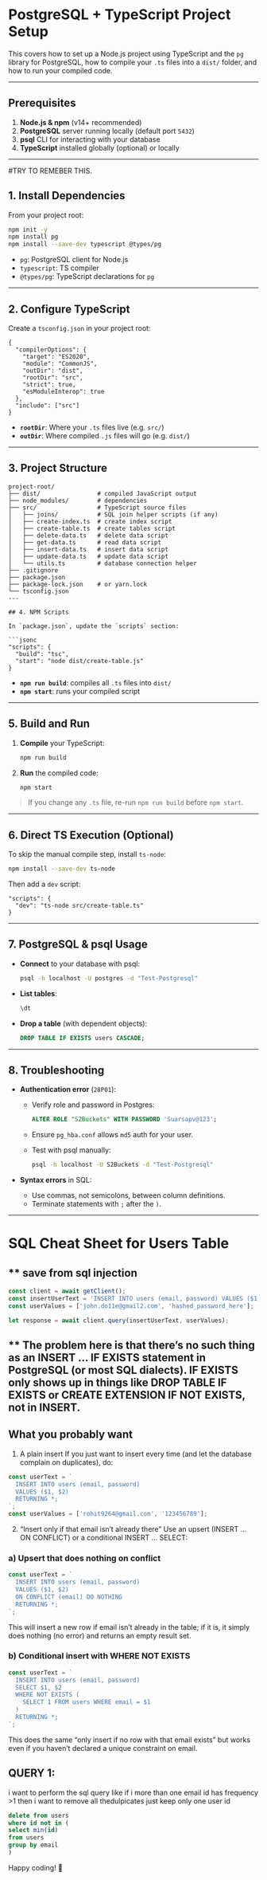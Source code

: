 # PostgreSQL + TypeScript Project Setup

This covers how to set up a Node.js project using TypeScript and the `pg` library for PostgreSQL, how to compile your `.ts` files into a `dist/` folder, and how to run your compiled code.

---

## Prerequisites

1. **Node.js & npm** (v14+ recommended)
2. **PostgreSQL** server running locally (default port `5432`)
3. **psql** CLI for interacting with your database
4. **TypeScript** installed globally (optional) or locally

---
#TRY TO REMEBER THIS.
## 1. Install Dependencies

From your project root:

```bash
npm init -y
npm install pg
npm install --save-dev typescript @types/pg
```

* `pg`: PostgreSQL client for Node.js
* `typescript`: TS compiler
* `@types/pg`: TypeScript declarations for `pg`

---

## 2. Configure TypeScript

Create a `tsconfig.json` in your project root:

```jsonc
{
  "compilerOptions": {
    "target": "ES2020",
    "module": "CommonJS",
    "outDir": "dist",
    "rootDir": "src",
    "strict": true,
    "esModuleInterop": true
  },
  "include": ["src"]
}
```

* **`rootDir`**: Where your `.ts` files live (e.g. `src/`)
* **`outDir`**: Where compiled `.js` files will go (e.g. `dist/`)

---

## 3. Project Structure

````
project-root/
├── dist/                # compiled JavaScript output
├── node_modules/        # dependencies
├── src/                 # TypeScript source files
│   ├── joins/           # SQL join helper scripts (if any)
│   ├── create-index.ts  # create index script
│   ├── create-table.ts  # create tables script
│   ├── delete-data.ts   # delete data script
│   ├── get-data.ts      # read data script
│   ├── insert-data.ts   # insert data script
│   ├── update-data.ts   # update data script
│   └── utils.ts         # database connection helper
├── .gitignore
├── package.json
├── package-lock.json    # or yarn.lock
└── tsconfig.json
---

## 4. NPM Scripts

In `package.json`, update the `scripts` section:

```jsonc
"scripts": {
  "build": "tsc",
  "start": "node dist/create-table.js"
}
````

* **`npm run build`**: compiles all `.ts` files into `dist/`
* **`npm start`**: runs your compiled script

---

## 5. Build and Run

1. **Compile** your TypeScript:

   ```bash
   npm run build
   ```
2. **Run** the compiled code:

   ```bash
   npm start
   ```

> If you change any `.ts` file, re-run `npm run build` before `npm start`.

---

## 6. Direct TS Execution (Optional)

To skip the manual compile step, install `ts-node`:

```bash
npm install --save-dev ts-node
```

Then add a `dev` script:

```jsonc
"scripts": {
  "dev": "ts-node src/create-table.ts"
}
```

---

## 7. PostgreSQL & psql Usage

* **Connect** to your database with psql:

  ```bash
  psql -h localhost -U postgres -d "Test-Postgresql"
  ```
* **List tables**:

  ```sql
  \dt
  ```
* **Drop a table** (with dependent objects):

  ```sql
  DROP TABLE IF EXISTS users CASCADE;
  ```

---

## 8. Troubleshooting

* **Authentication error** (`28P01`):

  * Verify role and password in Postgres:

    ```sql
    ALTER ROLE "S2Buckets" WITH PASSWORD 'Suarsapv@123';
    ```
  * Ensure `pg_hba.conf` allows `md5` auth for your user.
  * Test with psql manually:

    ```bash
    psql -h localhost -U S2Buckets -d "Test-Postgresql"
    ```

* **Syntax errors** in SQL:

  * Use commas, not semicolons, between column definitions.
  * Terminate statements with `;` after the `)`.

---
# SQL Cheat Sheet for Users Table

## \*\* save from sql injection

```js
const client = await getClient();
const insertUserText = 'INSERT INTO users (email, password) VALUES ($1, $2) RETURNING id';
const userValues = ['john.do11e@gmail2.com', 'hashed_password_here'];

let response = await client.query(insertUserText, userValues);
```

## \*\* The problem here is that there’s no such thing as an INSERT … IF EXISTS statement in PostgreSQL (or most SQL dialects). IF EXISTS only shows up in things like DROP TABLE IF EXISTS or CREATE EXTENSION IF NOT EXISTS, not in INSERT.

## What you probably want

1. A plain insert
   If you just want to insert every time (and let the database complain on duplicates), do:

```js
const userText = `
  INSERT INTO users (email, password)
  VALUES ($1, $2)
  RETURNING *;
`;
const userValues = ['rohit9264@gmail.com', '123456789'];
```

2. “Insert only if that email isn’t already there”
   Use an upsert (INSERT … ON CONFLICT) or a conditional INSERT … SELECT:

### a) Upsert that does nothing on conflict

```js
const userText = `
  INSERT INTO users (email, password)
  VALUES ($1, $2)
  ON CONFLICT (email) DO NOTHING
  RETURNING *;
`;
```

This will insert a new row if email isn’t already in the table; if it is, it simply does nothing (no error) and returns an empty result set.

### b) Conditional insert with WHERE NOT EXISTS

```js
const userText = `
  INSERT INTO users (email, password)
  SELECT $1, $2
  WHERE NOT EXISTS (
    SELECT 1 FROM users WHERE email = $1
  )
  RETURNING *;
`;
```

This does the same “only insert if no row with that email exists” but works even if you haven’t declared a unique constraint on email.

## QUERY 1:

i want to perform the sql query like if i more than one email id has frequency >1 then i want to remove all thedulpicates just keep only one user id

```sql
delete from users 
where id not in (
select min(id)
from users
group by email
)
```

Happy coding! 🚀

